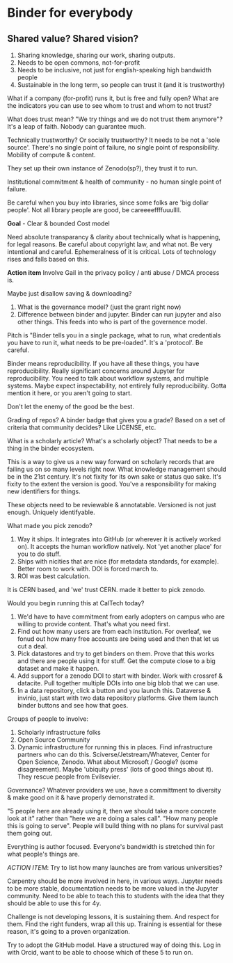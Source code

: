 # Binder for everybody

## Shared value? Shared vision?

1. Sharing knowledge, sharing our work, sharing outputs.
2. Needs to be open commons, not-for-profit
3. Needs to be inclusive, not just for english-speaking high bandwidth people
4. Sustainable in the long term, so people can trust it (and it is trustworthy)

What if a company (for-profit) runs it, but is free and fully open? What are the indicators you can use to see whom to trust and whom to not trust? 

What does trust mean? "We try things and we do not trust them anymore"?  It's a leap of faith. Nobody can guarantee much.

Technically trustworthy? Or socially trustworthy? It needs to be not a 'sole source'. There's no single point of failure, no single point of responsibility. Mobility of compute & content. 

They set up their own instance of Zenodo(sp?), they trust it to run. 

Institutional commitment & health of community - no human single point of failure. 

Be careful when you buy into libraries, since some folks are 'big dollar people'. Not all library people are good, be careeeeffffuuullll.


**Goal** - Clear & bounded Cost model

Need absolute transparancy & clarity about technically what is happening, for legal reasons. Be careful about copyright law, and what not. Be very intentional and careful. Ephemeralness of it is critical. Lots of technology rises and falls based on this. 

**Action item** Involve Gail in the privacy policy / anti abuse / DMCA process is.

Maybe just disallow saving & downloading?

1. What is the governance model? (just the grant right now)
2. Difference between binder and jupyter. Binder can run jupyter and also other things. This feeds into who is part of the governence model.


Pitch is "Binder tells you in a single package, what to run, what credentials you have to run it, what needs to be pre-loaded". It's a 'protocol'. Be careful.

Binder means reproducibility. If you have all these things, you have reproducibility. Really significant concerns around Jupyter for reproducibility. You need to talk about workflow systems, and multiple systems. Maybe expect inspectability, not entirely fully reproducibility. Gotta mention it here, or you aren't going to start.

Don't let the enemy of the good be the best.

Grading of repos? A binder badge that gives you a grade? Based on a set of criteria that community decides? Like LICENSE, etc.

What is a scholarly article? What's a scholarly object? That needs to be a thing in the binder ecosystem.

This is a way to give us a new way forward on scholarly records that are failing us on so many levels right now. What knowledge management should be in the 21st century. It's not fixity for its own sake or status quo sake. It's fixity to the extent the version is good. You've a responsibility for making new identifiers for things. 

These objects need to be reviewable & annotatable. Versioned is not just enough. Uniquely identifyable. 

What made you pick zenodo?

1. Way it ships. It integrates into GitHub (or wherever it is actively worked on). It accepts the human workflow natively. Not 'yet another place' for you to do stuff. 
2. Ships with nicities that are nice (for metadata standards, for example). Better room to work with. DOI is forced march to.
3. ROI was best calculation.

It is CERN based, and 'we' trust CERN. made it better to pick zenodo.

Would you begin running this at CalTech today?
1. We'd have to have commitment from early adopters on campus who are willing to provide content. That's what you need first. 
2. Find out how many users are from each institution. For overleaf, we fonud out how many free accounts are being used and then that let us cut a deal. 
3. Pick datastores and try to get binders on them. Prove that this works and there are people using it for stuff. Get the compute close to a big dataset and make it happen.
4. Add support for a zenodo DOI to start with binder. Work with crossref & datacite. Pull together multiple DOIs into one big blob that we can use. 
5. In a data repository, click a button and you launch this. Dataverse & invinio, just start with two data repository platforms. Give them launch binder buttons and see how that goes.


Groups of people to involve:
1. Scholarly infrastructure folks
2. Open Source Community
3. Dynamic infrastructure for running this in places. Find infrastructure partners who can do this. Sciverse/Jetstream/Whatever, Center for Open Science, Zenodo. What about Microsoft / Google? (some disagreement). Maybe 'ubiquity press' (lots of good things about it). They rescue people from Evilsevier.


Governance? Whatever providers we use, have a committment to diversity & make good on it & have properly demonstrated it. 

"5 people here are already using it, then we should take a more concrete look at it" rather than "here we are doing a sales call". "How many people this is going to serve". People will build thing with no plans for survival past them going out.

Everything is author focused. Everyone's bandwidth is stretched thin for what people's things are. 

*ACTION ITEM*: Try to list how many launches are from various universities? 

Carpentry should be more involved in here, in various ways. Jupyter needs to be more stable, documentation needs to be more valued in the Jupyter community. Need to be able to teach this to students with the idea that they should be able to use this for 4y.

Challenge is not developing lessons, it is sustaining them. And respect for them. Find the right funders, wrap all this up. Training is essential for these reason, it's going to a proven organization. 

Try to adopt the GitHub model. Have a structured way of doing this. Log in with Orcid, want to be able to choose which of these 5 to run on.
